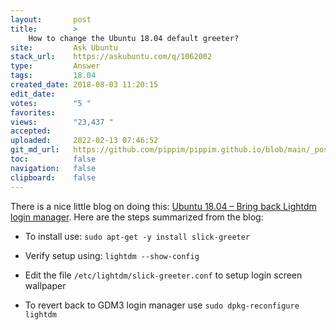 ```yaml
---
layout:       post
title:        >
    How to change the Ubuntu 18.04 default greeter?
site:         Ask Ubuntu
stack_url:    https://askubuntu.com/q/1062002
type:         Answer
tags:         18.04
created_date: 2018-08-03 11:20:15
edit_date:    
votes:        "5 "
favorites:    
views:        "23,437 "
accepted:     
uploaded:     2022-02-13 07:46:52
git_md_url:   https://github.com/pippim/pippim.github.io/blob/main/_posts/2018/2018-08-03-How-to-change-the-Ubuntu-18.04-default-greeter_.md
toc:          false
navigation:   false
clipboard:    false
---
```


There is a nice little blog on doing this: [Ubuntu 18.04 – Bring back Lightdm login manager][1]. Here are the steps summarized from the blog:

- To install use: `sudo apt-get -y install slick-greeter`
- Verify setup using: `lightdm --show-config `
- Edit the file `/etc/lightdm/slick-greeter.conf` to setup login screen wallpaper
- To revert back to GDM3 login manager use `sudo dpkg-reconfigure lightdm`



  [1]: http://c-nergy.be/blog/?p=11767
